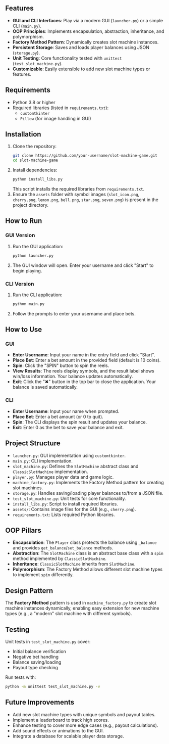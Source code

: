 ## Features
- **GUI and CLI Interfaces**: Play via a modern GUI (`launcher.py`) or a simple CLI (`main.py`).
- **OOP Principles**: Implements encapsulation, abstraction, inheritance, and polymorphism.
- **Factory Method Pattern**: Dynamically creates slot machine instances.
- **Persistent Storage**: Saves and loads player balances using JSON (`storage.py`).
- **Unit Testing**: Core functionality tested with `unittest` (`test_slot_machine.py`).
- **Customizable**: Easily extensible to add new slot machine types or features.

## Requirements
- Python 3.8 or higher
- Required libraries (listed in `requirements.txt`):
  - `customtkinter`
  - `Pillow` (for image handling in GUI)

## Installation
1. Clone the repository:
   ```bash
   git clone https://github.com/your-username/slot-machine-game.git
   cd slot-machine-game
   ```
2. Install dependencies:
   ```bash
   python install_libs.py
   ```
   This script installs the required libraries from `requirements.txt`.
3. Ensure the `assets` folder with symbol images (`slot_icon.png`, `cherry.png`, `lemon.png`, `bell.png`, `star.png`, `seven.png`) is present in the project directory.

## How to Run
### GUI Version
1. Run the GUI application:
   ```bash
   python launcher.py
   ```
2. The GUI window will open. Enter your username and click "Start" to begin playing.

### CLI Version
1. Run the CLI application:
   ```bash
   python main.py
   ```
2. Follow the prompts to enter your username and place bets.

## How to Use
### GUI
- **Enter Username**: Input your name in the entry field and click "Start".
- **Place Bet**: Enter a bet amount in the provided field (default is 10 coins).
- **Spin**: Click the "SPIN" button to spin the reels.
- **View Results**: The reels display symbols, and the result label shows win/loss information. Your balance updates automatically.
- **Exit**: Click the "✖" button in the top bar to close the application. Your balance is saved automatically.

### CLI
- **Enter Username**: Input your name when prompted.
- **Place Bet**: Enter a bet amount (or 0 to quit).
- **Spin**: The CLI displays the spin result and updates your balance.
- **Exit**: Enter 0 as the bet to save your balance and exit.

## Project Structure
- `launcher.py`: GUI implementation using `customtkinter`.
- `main.py`: CLI implementation.
- `slot_machine.py`: Defines the `SlotMachine` abstract class and `ClassicSlotMachine` implementation.
- `player.py`: Manages player data and game logic.
- `machine_factory.py`: Implements the Factory Method pattern for creating slot machines.
- `storage.py`: Handles saving/loading player balances to/from a JSON file.
- `test_slot_machine.py`: Unit tests for core functionality.
- `install_libs.py`: Script to install required libraries.
- `assets/`: Contains image files for the GUI (e.g., `cherry.png`).
- `requirements.txt`: Lists required Python libraries.

## OOP Pillars
- **Encapsulation**: The `Player` class protects the balance using `_balance` and provides `get_balance`/`set_balance` methods.
- **Abstraction**: The `SlotMachine` class is an abstract base class with a `spin` method implemented by `ClassicSlotMachine`.
- **Inheritance**: `ClassicSlotMachine` inherits from `SlotMachine`.
- **Polymorphism**: The Factory Method allows different slot machine types to implement `spin` differently.

## Design Pattern
The **Factory Method** pattern is used in `machine_factory.py` to create slot machine instances dynamically, enabling easy extension for new machine types (e.g., a "modern" slot machine with different symbols).

## Testing
Unit tests in `test_slot_machine.py` cover:
- Initial balance verification
- Negative bet handling
- Balance saving/loading
- Payout type checking

Run tests with:
```bash
python -m unittest test_slot_machine.py -v
```

## Future Improvements
- Add new slot machine types with unique symbols and payout tables.
- Implement a leaderboard to track high scores.
- Enhance testing to cover more edge cases (e.g., payout calculations).
- Add sound effects or animations to the GUI.
- Integrate a database for scalable player data storage.

